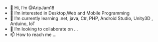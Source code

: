 - 👋 Hi, I’m @AripJam18
- 👀 I’m interested in Desktop,Web and Mobile Programming
- 🌱 I’m currently learning .net, java, C#, PHP, Android Studio, Unity3D , Arduino, IoT
- 💞️ I’m looking to collaborate on ...
- 📫 How to reach me ...

<!---
AripJam18/AripJam18 is a ✨ special ✨ repository because its `README.md` (this file) appears on your GitHub profile.
You can click the Preview link to take a look at your changes.
--->
